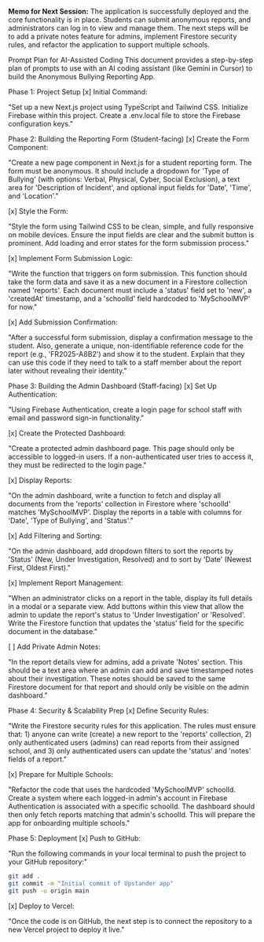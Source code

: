 **Memo for Next Session:** The application is successfully deployed and the core functionality is in place. Students can submit anonymous reports, and administrators can log in to view and manage them. The next steps will be to add a private notes feature for admins, implement Firestore security rules, and refactor the application to support multiple schools.

Prompt Plan for AI-Assisted Coding
This document provides a step-by-step plan of prompts to use with an AI coding assistant (like Gemini in Cursor) to build the Anonymous Bullying Reporting App.

Phase 1: Project Setup
[x] Initial Command:

"Set up a new Next.js project using TypeScript and Tailwind CSS. Initialize Firebase within this project. Create a .env.local file to store the Firebase configuration keys."

Phase 2: Building the Reporting Form (Student-facing)
[x] Create the Form Component:

"Create a new page component in Next.js for a student reporting form. The form must be anonymous. It should include a dropdown for 'Type of Bullying' (with options: Verbal, Physical, Cyber, Social Exclusion), a text area for 'Description of Incident', and optional input fields for 'Date', 'Time', and 'Location'."

[x] Style the Form:

"Style the form using Tailwind CSS to be clean, simple, and fully responsive on mobile devices. Ensure the input fields are clear and the submit button is prominent. Add loading and error states for the form submission process."

[x] Implement Form Submission Logic:

"Write the function that triggers on form submission. This function should take the form data and save it as a new document in a Firestore collection named 'reports'. Each document must include a 'status' field set to 'new', a 'createdAt' timestamp, and a 'schoolId' field hardcoded to 'MySchoolMVP' for now."

[x] Add Submission Confirmation:

"After a successful form submission, display a confirmation message to the student. Also, generate a unique, non-identifiable reference code for the report (e.g., 'FR2025-A8B2') and show it to the student. Explain that they can use this code if they need to talk to a staff member about the report later without revealing their identity."

Phase 3: Building the Admin Dashboard (Staff-facing)
[x] Set Up Authentication:

"Using Firebase Authentication, create a login page for school staff with email and password sign-in functionality."

[x] Create the Protected Dashboard:

"Create a protected admin dashboard page. This page should only be accessible to logged-in users. If a non-authenticated user tries to access it, they must be redirected to the login page."

[x] Display Reports:

"On the admin dashboard, write a function to fetch and display all documents from the 'reports' collection in Firestore where 'schoolId' matches 'MySchoolMVP'. Display the reports in a table with columns for 'Date', 'Type of Bullying', and 'Status'."

[x] Add Filtering and Sorting:

"On the admin dashboard, add dropdown filters to sort the reports by 'Status' (New, Under Investigation, Resolved) and to sort by 'Date' (Newest First, Oldest First)."

[x] Implement Report Management:

"When an administrator clicks on a report in the table, display its full details in a modal or a separate view. Add buttons within this view that allow the admin to update the report's status to 'Under Investigation' or 'Resolved'. Write the Firestore function that updates the 'status' field for the specific document in the database."

[ ] Add Private Admin Notes:

"In the report details view for admins, add a private 'Notes' section. This should be a text area where an admin can add and save timestamped notes about their investigation. These notes should be saved to the same Firestore document for that report and should only be visible on the admin dashboard."

Phase 4: Security & Scalability Prep
[x] Define Security Rules:

"Write the Firestore security rules for this application. The rules must ensure that: 1) anyone can write (create) a new report to the 'reports' collection, 2) only authenticated users (admins) can read reports from their assigned school, and 3) only authenticated users can update the 'status' and 'notes' fields of a report."

[x] Prepare for Multiple Schools:

"Refactor the code that uses the hardcoded 'MySchoolMVP' schoolId. Create a system where each logged-in admin's account in Firebase Authentication is associated with a specific schoolId. The dashboard should then only fetch reports matching that admin's schoolId. This will prepare the app for onboarding multiple schools."

Phase 5: Deployment
[x] Push to GitHub:

"Run the following commands in your local terminal to push the project to your GitHub repository:"
```bash
git add .
git commit -m "Initial commit of Upstander app"
git push -u origin main
```

[x] Deploy to Vercel:

"Once the code is on GitHub, the next step is to connect the repository to a new Vercel project to deploy it live."